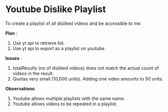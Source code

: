 # Youtube Dislike Playlist
To create a playlist of all disliked videos and be accessible to me.  
  
**Plan** :  
1. Use yt api to retrieve list.  
1. Use yt api to export as a playlist on youtube.  
  
**Issues** :  
1. totalResults (no of disliked videos) does not match the actual count of videos in the result.  
1. Quotas very small.(10,000 units). Adding one video amounts to 50 units.  
  
**Observations**:  
1. Youtube allows multiple playlists with the same name.  
1. Youtube allows videos to be repeated in a playlist.  